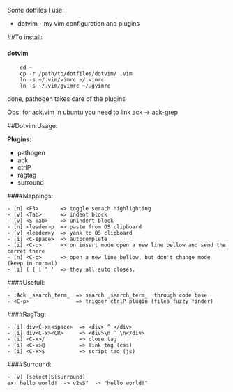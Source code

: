 Some dotfiles I use:

- dotvim - my vim configuration and plugins


##To install:

#### dotvim

```
    cd ~
    cp -r /path/to/dotfiles/dotvim/ .vim
    ln -s ~/.vim/vimrc ~/.vimrc
    ln -s ~/.vim/gvimrc ~/.gvimrc
```
  done, pathogen takes care of the plugins

  Obs: for ack.vim in ubuntu you need to link ack -> ack-grep


##Dotvim Usage:

**Plugins:**

- pathogen
- ack
- ctrlP
- ragtag
- surround


####Mappings:

```
- [n] <F3>       => toggle serach highlighting
- [v] <Tab>      => indent block
- [v] <S-Tab>    => unindent block
- [n] <leader>p  => paste from OS clipboard
- [v] <leader>y  => yank to OS clipboard
- [i] <C-space>  => autocomplete
- [i] <C-o>      => on insert mode open a new line bellow and send the carret there
- [n] <C-o>      => open a new line bellow, but don't change mode (keep in normal)
- [i] ( { [ " '  => they all auto closes.
```

####Usefull:

```
- :Ack _search_term_  => search _search_term_  through code base
- <C-p>               => trigger ctrlP plugin (files fuzzy finder)
```

####RagTag:

```
- [i] div<C-x><space>  => <div> ^ </div>
- [i] div<C-x><CR>     => <div>\n ^ \n</div>
- [i] <C-x>/           => close tag
- [i] <C-x>@           => link tag (css)
- [i] <C-x>$           => script tag (js)
```

####Surround:

```
- [v] [select]S[surround]
ex: hello world!  -> v2wS"  -> "hello world!"
```


